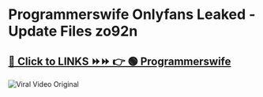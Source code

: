 
 # Programmerswife Onlyfans Leaked - Update Files zo92n

## <h2><a href="https://clipsfans.com/Programmerswife&ref=git">🔗 Click to LINKS ⏩⏩ 👉 🟢 Programmerswife </a></h2>

<a href="https://clipsfans.com/Programmerswife&ref=git" rel="nofollow" data-target="animated-image.originalLink"><img src="https://i.ibb.co.com/xMMVF88/686577567.gif" alt="Viral Video Original" style="max-width: 100%; display: inline-block;" data-target="animated-image.originalImage"></a>

